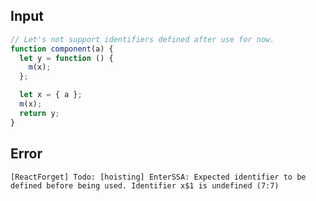 
## Input

```javascript
// Let's not support identifiers defined after use for now.
function component(a) {
  let y = function () {
    m(x);
  };

  let x = { a };
  m(x);
  return y;
}

```


## Error

```
[ReactForget] Todo: [hoisting] EnterSSA: Expected identifier to be defined before being used. Identifier x$1 is undefined (7:7)
```
          
      
